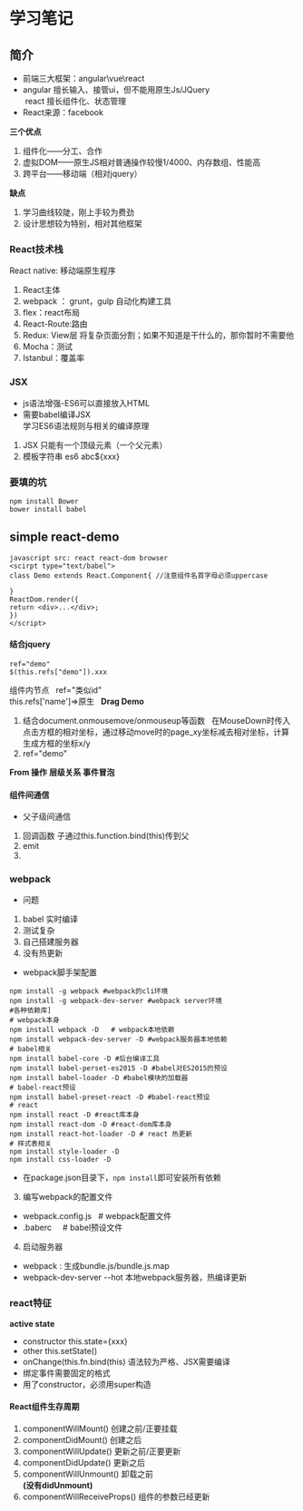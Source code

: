 # 学习笔记

## 简介
- 前端三大框架：angular\vue\react   
- angular 擅长输入、接管ui，但不能用原生Js/JQuery  
  react 擅长组件化、状态管理   
- React来源：facebook       

__三个优点__     
1. 组件化——分工、合作
2. 虚拟DOM——原生JS相对普通操作较慢1/4000、内存数组、性能高
3. 跨平台——移动端（相对jquery）   

__缺点__    
1. 学习曲线较陡，刚上手较为费劲
2. 设计思想较为特别，相对其他框架

### React技术栈
React native: 移动端原生程序
1. React主体<br>
2. webpack ： grunt，gulp 自动化构建工具<br>
3. flex：react布局<br>
4. React-Route:路由<br>
5. Redux: View层 将复杂页面分割；如果不知道是干什么的，那你暂时不需要他<br>
6. Mocha：测试<br>
7. Istanbul：覆盖率<br>

### JSX
- js语法增强-ES6可以直接放入HTML    
- 需要babel编译JSX          
学习ES6语法规则与相关的编译原理    
1. JSX 只能有一个顶级元素（一个父元素）   
2. 模板字符串 es6 abc${xxx}    
### 要填的坑
```
npm install Bower   
bower install babel    
```

## simple react-demo
```
javascript src: react react-dom browser
<scirpt type="text/babel">
class Demo extends React.Component{ //注意组件名首字母必须uppercase

}
ReactDom.render({
return <div>...</div>;
})
</script>
```
#### 结合jquery
```
ref="demo"    
$(this.refs["demo"]).xxx  
```
组件内节点   
ref="类似id"    
this.refs['name']=>原生     
__Drag Demo__
1. 结合document.onmousemove/onmouseup等函数   
在MouseDown时传入点击方框的相对坐标，通过移动move时的page_xy坐标减去相对坐标，计算生成方框的坐标x/y
2. ref="demo"   

__From 操作__
__层级关系 事件冒泡__

#### 组件间通信
- 父子级间通信
1. 回调函数 子通过this.function.bind(this)传到父
2. emit
3. 
### webpack
- 问题
1. babel 实时编译
2. 测试复杂
3. 自己搭建服务器
4. 没有热更新
- webpack脚手架配置
```
npm install -g webpack #webpack的cli环境
npm install -g webpack-dev-server #webpack server环境
#各种依赖库]
# webpack本身
npm install webpack -D   # webpack本地依赖
npm install webpack-dev-server -D #webpack服务器本地依赖
# babel相关
npm install babel-core -D #后台编译工具
npm install babel-perset-es2015 -D #babel对ES2015的预设
npm install babel-loader -D #babel模块的加载器
# babel-react预设
npm install babel-preset-react -D #babel-react预设
# react
npm install react -D #react库本身
npm install react-dom -D #react-dom库本身
npm install react-hot-loader -D # react 热更新
# 样式表相关
npm install style-loader -D
npm install css-loader -D
```
- 在package.json目录下，`npm install`即可安装所有依赖  
3. 编写webpack的配置文件   
- webpack.config.js   # webpack配置文件
- .baberc     # babel预设文件
4. 启动服务器
- webpack : 生成bundle.js/bundle.js.map
- webpack-dev-server --hot 本地webpack服务器，热编译更新
### react特征
__active state__
- constructor this.state={xxx}
- other this.setState()
- onChange(this.fn.bind(this) 语法较为严格、JSX需要编译
- 绑定事件需要固定的格式
- 用了constructor，必须用super构造

#### React组件生存周期
1. componentWillMount() 创建之前/正要挂载
2. componentDidMount() 创建之后
3. componentWillUpdate() 更新之前/正要更新
4. componentDidUpdate() 更新之后
5. componentWillUnmount() 卸载之前  
__(没有didUnmount)__
6. componentWillReceiveProps() 组件的参数已经更新   
